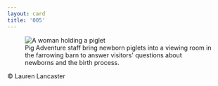 ```yaml
---
layout: card
title: '005'
---
```


<div class="card005">
    <section class="content">
        <figure class="content--figure">
            <img class="content--figure__image" src="http://irishpigsociety.com/wp-content/gallery/the-pig-show-2014/Piglet.jpg" alt="A woman holding a piglet" title="A woman holding a piglet" />
            <figcaption class="content--figure__caption">Pig Adventure staff bring newborn piglets into a viewing room in the farrowing barn to answer visitors' questions about newborns and the birth process.</figcaption>
        </figure>    
        <footer class="content__footer">&copy; Lauren Lancaster</footer>
    </section>
</div>
